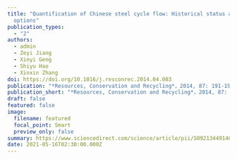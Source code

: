 ```yaml
---
title: "Quantification of Chinese steel cycle flow: Historical status and future
  options"
publication_types:
  - "2"
authors:
  - admin
  - Zeyi Jiang
  - Xinyi Geng
  - Shiyu Hao
  - Xinxin Zhang
doi: https://doi.org/10.1016/j.resconrec.2014.04.003
publication: "*Resources, Conservation and Recycling*，2014, 87: 191-199"
publication_short: "*Resources, Conservation and Recycling*，2014, 87: 191-199"
draft: false
featured: false
image:
  filename: featured
  focal_point: Smart
  preview_only: false
summary: https://www.sciencedirect.com/science/article/pii/S0921344914000895
date: 2021-05-16T02:30:00.000Z
---
```

